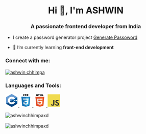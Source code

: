 <h1 align="center">Hi 👋, I'm ASHWIN</h1>
<h3 align="center">A passionate frontend developer from India</h3>

- I create a password generator project [Generate Passoword](https://ashwinchhimpaxd.github.io/password-Generator-project/)

- 🌱 I’m currently learning **front-end development**

<h3 align="left">Connect with me:</h3>
<p align="left">
<a href="https://linkedin.com/in/ashwin chhimpa" target="blank"><img align="center" src="https://raw.githubusercontent.com/rahuldkjain/github-profile-readme-generator/master/src/images/icons/Social/linked-in-alt.svg" alt="ashwin chhimpa" height="30" width="40" /></a>
</p>

<h3 align="left">Languages and Tools:</h3>
<p align="left"> <a href="https://www.w3schools.com/cpp/" target="_blank" rel="noreferrer"> <img src="https://raw.githubusercontent.com/devicons/devicon/master/icons/cplusplus/cplusplus-original.svg" alt="cplusplus" width="40" height="40"/> </a> <a href="https://www.w3schools.com/css/" target="_blank" rel="noreferrer"> <img src="https://raw.githubusercontent.com/devicons/devicon/master/icons/css3/css3-original-wordmark.svg" alt="css3" width="40" height="40"/> </a> <a href="https://www.w3.org/html/" target="_blank" rel="noreferrer"> <img src="https://raw.githubusercontent.com/devicons/devicon/master/icons/html5/html5-original-wordmark.svg" alt="html5" width="40" height="40"/> </a> <a href="https://developer.mozilla.org/en-US/docs/Web/JavaScript" target="_blank" rel="noreferrer"> <img src="https://raw.githubusercontent.com/devicons/devicon/master/icons/javascript/javascript-original.svg" alt="javascript" width="40" height="40"/> </a> </p>

<p><img align="center" src="https://github-readme-stats.vercel.app/api/top-langs?username=ashwinchhimpaxd&show_icons=true&locale=en&layout=compact" alt="ashwinchhimpaxd" /></p>

<p><img align="center" src="https://github-readme-streak-stats.herokuapp.com/?user=ashwinchhimpaxd&" alt="ashwinchhimpaxd" /></p>
